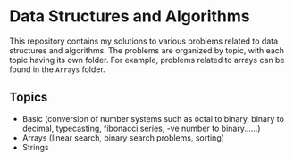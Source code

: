 # Data Structures and Algorithms
This repository contains my solutions to various problems related to data structures and algorithms. The problems are organized by topic, with each topic having its own folder. For example, problems related to arrays can be found in the `Arrays` folder.

## Topics
- Basic (conversion of number systems such as octal to binary, binary to decimal, typecasting, fibonacci series, -ve number to binary......)
- Arrays (linear search, binary search problems, sorting)
- Strings
